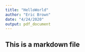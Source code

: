 ```yaml
---
title: "HelloWorld"
author: "Eric Brown"
date: "4/24/2020"
output: pdf_document
---
```


## This is a markdown file
